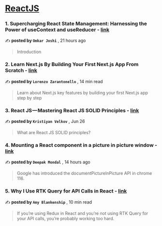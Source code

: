 
<h1><a href=https://medium.com/tag/reactjs/recommended target="_blank" rel="noopener noreferrer">ReactJS</a></h1>
<h3>1. Supercharging React State Management: Harnessing the Power of useContext and useReducer - <a href=https://medium.com/@devwithomkar/supercharging-react-state-management-harnessing-the-power-of-usecontext-and-usereducer-57d29132cb81?source=tag_recommended_feed---------0-84----------reactjs----------a55e6e6b_0f6a_481e_aca5_10ed31d89ddc------- target="_blank" rel="noopener noreferrer">link</a></h3>

✍️ **posted by `Omkar Joshi`** <date> , 21 hours ago</date>

<blockquote>Introduction</blockquote>

<h3>2. Learn Next.js By Building Your First Next.js App From Scratch - <a href=https://medium.com/gitconnected/learn-next-js-by-building-your-first-next-js-app-from-scratch-8ec7cc93a9cb?source=tag_recommended_feed---------1-107----------reactjs----------a55e6e6b_0f6a_481e_aca5_10ed31d89ddc------- target="_blank" rel="noopener noreferrer">link</a></h3>

✍️ **posted by `Lorenzo Zarantonello`** <date> , 14 min read</date>

<blockquote>Learn about Next.js key features by building your first Next.js app step by step</blockquote>

<h3>3. React JS — Mastering React JS SOLID Principles - <a href=https://medium.com/@kristiyan.velkov/react-js-mastering-react-js-solid-principles-dfb48d03e565?source=tag_recommended_feed---------2-85----------reactjs----------a55e6e6b_0f6a_481e_aca5_10ed31d89ddc------- target="_blank" rel="noopener noreferrer">link</a></h3>

✍️ **posted by `Kristiyan Velkov`** <date> , Jun 26</date>

<blockquote>What are React JS SOLID principles?</blockquote>

<h3>4. Mounting a React component in a picture in picture window - <a href=https://medium.com/@deepak-mondal/using-document-picture-in-picture-with-react-dab900dcc23c?source=tag_recommended_feed---------3-84----------reactjs----------a55e6e6b_0f6a_481e_aca5_10ed31d89ddc------- target="_blank" rel="noopener noreferrer">link</a></h3>

✍️ **posted by `Deepak Mondal`** <date> , 14 hours ago</date>

<blockquote>Google has introduced the documentPictureInPicture API in chrome 116.</blockquote>

<h3>5. Why I Use RTK Query for API Calls in React - <a href=https://medium.com/codex/why-i-use-rtk-query-for-api-calls-in-react-fee9e2a4538?source=tag_recommended_feed---------4-107----------reactjs----------a55e6e6b_0f6a_481e_aca5_10ed31d89ddc------- target="_blank" rel="noopener noreferrer">link</a></h3>

✍️ **posted by `Amy Blankenship`** <date> , 10 min read</date>

<blockquote>If you’re using Redux in React and you’re not using RTK Query for your API calls, you’re probably working too hard.</blockquote>

